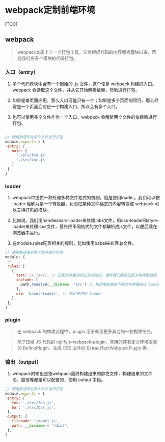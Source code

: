 # webpack定制前端环境

[TOC]

## webpack
> webpack本质上上一个打包工具，它会根据代码的内容解析模块以来，帮助我们把多个模块的代码打包。

### 入口（entry）
1. 多个代码模块中会有一个起始的 .js 文件，这个便是 webpack 构建的入口。webpack 会读取这个文件，并从它开始解析依赖，然后进行打包。

2. 如果是单页面应用，那么入口可能只有一个；如果是多个页面的项目，那么经常是一个页面会对应一个构建入口，所以会有多个入口。

3. 也可以使用多个文件作为一个入口，webpack 会解析两个文件的依赖后进行打包。
 ```javascript
    
// 使用数组来对多个文件进行打包
module.exports = {
  entry: {
    main: [
      './src/foo.js',
      './src/bar.js'
    ]
  }
}

  ```
### loader
1. webpack中提供一种处理多种文件格式的机制，就是使用loader。我们可以把 loader 理解为是一个转换器，负责把某种文件格式的内容转换成 webpack 可以支持打包的模块。

2. 比如说，我们用handlesbars-loader来处理.hbs文件，用css-loader和style-loader来处理.css文件，最终把不同格式的文件都解析成js文件，以便后续在浏览器中运行。

3. 在module.rules配置相关的规则，比如使用babel来处理.js文件。

 ```javascript
// 使用数组来对多个文件进行打包
module: {
  // ...
  rules: [
    {
      test: /\.jsx?/, // 匹配文件路径的正则表达式，通常我们都是匹配文件类型后缀
      include: [
        path.resolve(__dirname, 'src') // 指定哪些路径下的文件需要经过 loader 处理
      ],
      use: 'babel-loader', // 指定使用的 loader
    },
  ],
}
```

### plugin
> 在 webpack 的构建流程中，plugin 用于处理更多其他的一些构建任务。

> 除了压缩 JS 代码的 uglifyjs-webpack-plugin，常用的还有定义环境变量的 DefinePlugin，生成 CSS 文件的 ExtractTextWebpackPlugin 等。

### 输出（output）
1. webpack的输出是指webpack最终构建出来的静态文件，构建结果的文件名、路径等都是可以配置的，使用 output 字段。

 ```javascript
// 使用数组来对多个文件进行打包
module.exports = {
  entry: {
    foo: './src/foo.js',
    bar: './src/bar.js',
  },
  output: {
    filename: '[name].js',
    path: __dirname + '/dist',
  },
}
```